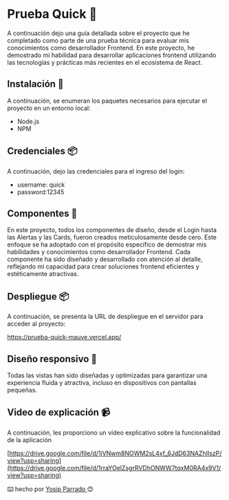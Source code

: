 # Prueba Quick 🧩

 A continuación dejo una guía detallada sobre el proyecto que he completado como parte de una prueba técnica para evaluar mis conocimientos como desarrollador Frontend. En este proyecto, he demostrado mi habilidad para desarrollar aplicaciones frontend utilizando las tecnologías y prácticas más recientes en el ecosistema de React.
 
 
## Instalación 🔧
A continuación, se enumeran los paquetes necesarios para ejecutar el proyecto en un entorno local:

- Node.js
- NPM

 
 
## Credenciales 📦 
A continuación, dejo las credenciales para el ingreso del login:

- username: quick
- password:12345


## Componentes 🚀

En este proyecto, todos los componentes de diseño, desde el Login hasta las Alertas y las Cards, fueron creados meticulosamente desde cero. Este enfoque se ha adoptado con el propósito específico de demostrar mis habilidades y conocimientos como desarrollador Frontend. Cada componente ha sido diseñado y desarrollado con atención al detalle, reflejando mi capacidad para crear soluciones frontend eficientes y estéticamente atractivas.


## Despliegue 📦 
A continuación, se presenta la URL de despliegue en el servidor para acceder al proyecto:

https://prueba-quick-mauve.vercel.app/


## Diseño responsivo 🎨

Todas las vistas han sido diseñadas y optimizadas para garantizar una experiencia fluida y atractiva, incluso en dispositivos con pantallas pequeñas.







## Video de explicación  📹
A continuación, les proporciono un vídeo explicativo sobre la funcionalidad de la aplicación

[https://drive.google.com/file/d/1jVNwm8NOWM2sL4xf_6JdD63NAZhIIszP/view?usp=sharing](https://drive.google.com/file/d/1rraYOelZsgrRVDhONWW7tqxM0RA4x9V1/view?usp=sharing)








⌨️ hecho por [Yosip Parrado ]( https://github.com/Yosipmikecolin)😊
